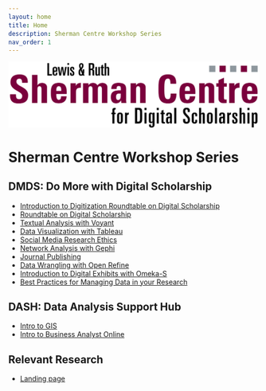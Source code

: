 ```yaml
---
layout: home
title: Home
description: Sherman Centre Workshop Series
nav_order: 1
---
```

<img src="assets/img/scds-logo-1280p.png" alt="Logo" width="695">

# Sherman Centre Workshop Series

## DMDS: Do More with Digital Scholarship
- [Introduction to Digitization Roundtable on Digital Scholarship](https://echo360.ca/media/64eab494-dc95-4b06-8189-4162f5794cb7/public )
- [Roundtable on Digital Scholarship](https://echo360.ca/media/4bf1930d-3bfa-4a75-bc70-88e70b696c9e/public)
- [Textual Analysis with Voyant](https://scds.github.io/intro-voyant/)
- [Data Visualization with Tableau](https://scds.github.io/intro-tableau/)
- [Social Media Research Ethics](https://scds.github.io/sm-research-ethics/)
- [Network Analysis with Gephi](https://scds.github.io/intro-gephi/)
- [Journal Publishing](https://echo360.ca/media/0c76b46e-74ba-430a-bba6-f35c559d33e1/public)
- [Data Wrangling with Open Refine](https://scds.github.io/data-wrangling/)
- [Introduction to Digital Exhibits with Omeka-S](https://scds.github.io/Omeka-S/)
- [Best Practices for Managing Data in your Research](https://scds.github.io/intro-rdm/)

## DASH: Data Analysis Support Hub
- [Intro to GIS](https://scds.github.io/intro-gis/)
- [Intro to Business Analyst Online](https://scds.github.io/intro-to-bao/)

## Relevant Research
- [Landing page](https://scds.github.io/relevant-research-landing/)

<!-- Edit the content below for the workshop in question. Once you're ready to publish, remove the comment characters e.g. "<!--" at the start and end -->

<!--
<img src="assets/img/dmds-tableau.png" alt="Workshop Title Slide" width="720">

# Welcome to Data Visualization with Tableau. 

You might not think of numbers and locations as Humanities data, but it all depends on how you use them! Working with numeric and spatial data, you will learn how to create visualizations in [Tableau](https://www.tableau.com/).

Proceed to the [Preparation](preparation) page to get started.
-->

